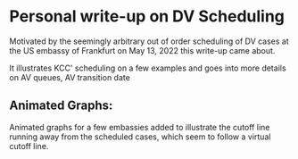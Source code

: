 # Personal write-up on DV Scheduling
Motivated by the seemingly arbitrary out of order scheduling of DV cases
at the US embassy of Frankfurt on May 13, 2022 this write-up came about.

It illustrates KCC' scheduling on a few examples and goes into more details
on AV queues, AV transition date

## Animated Graphs:
Animated graphs for a few embassies added to illustrate the cutoff line
running away from the scheduled cases, which seem to follow a virtual
cutoff line.
